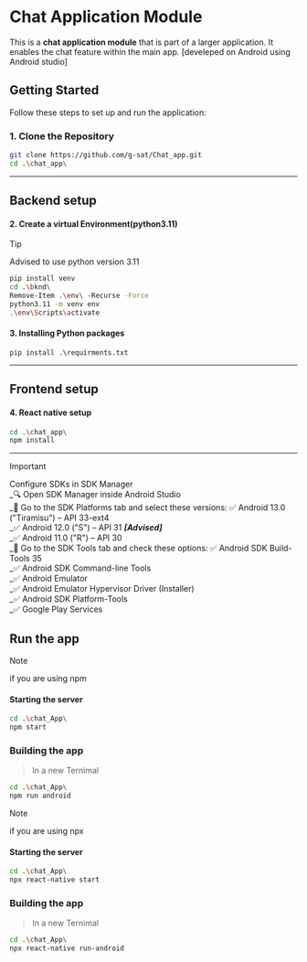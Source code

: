 # Chat Application Module

This is a **chat application module** that is part of a larger application. It enables the chat feature within the main app.
[develeped on Android using Android studio]
## Getting Started

Follow these steps to set up and run the application:

### 1. Clone the Repository
```bash
git clone https://github.com/g-sat/Chat_app.git
cd .\chat_app\
```

---
## Backend setup

#### 2. Create a virtual Environment(python3.11)
>[!tip]
>Advised to use python version 3.11
```bash
pip install venv
cd .\bknd\
Remove-Item .\env\ -Recurse -Force
python3.11 -m venv env
.\env\Scripts\activate
```

#### 3. Installing Python packages
```shell
pip install .\requirments.txt
```

---
## Frontend setup

#### 4. React native setup
```bash
cd .\chat_app\
npm install
```

---
> [!IMPORTANT]
> Configure SDKs in SDK Manager<br/>
> _🔍 Open SDK Manager inside Android Studio<br/>
>   _📌 Go to the SDK Platforms tab and select these versions: ✅ Android 13.0 ("Tiramisu") – API 33-ext4<br/>
>     _✅ Android 12.0 ("S") – API 31 ___[Advised]___ <br/> 
>     _✅ Android 11.0 ("R") – API 30<br/>
>   _📌 Go to the SDK Tools tab and check these options: ✅ Android SDK Build-Tools 35<br/>
>     _✅ Android SDK Command-line Tools<br/>
>     _✅ Android Emulator<br/>
>     _✅ Android Emulator Hypervisor Driver (Installer)<br/>
>     _✅ Android SDK Platform-Tools<br/>
>     _✅ Google Play Services<br/>

## Run the app

>[!Note]
>if you are using npm
#### Starting the server
```bash
cd .\chat_App\
npm start
```
### Building the app
>In a new Ternimal
```bash
cd .\chat_App\
npm run android 
```

>[!Note]
>if you are using npx
#### Starting the server
```bash
cd .\chat_App\
npx react-native start
```
### Building the app
>In a new Ternimal
```bash
cd .\chat_App\
npx react-native run-android 
```























